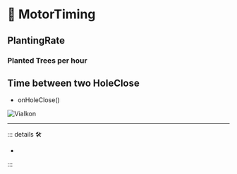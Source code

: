# 💜 <anima>MotorTiming </anima>

## PlantingRate

### Planted Trees per hour

## Time between two HoleClose

- onHoleClose()

![ViaIkon](/Ikon/Via_Ikon.png)

---

<!-- =================================================== -->
<!-- =================================================== -->
<!-- =================================================== -->
<!-- =================================================== -->
<!-- =================================================== -->
::: details 🛠

-

:::
